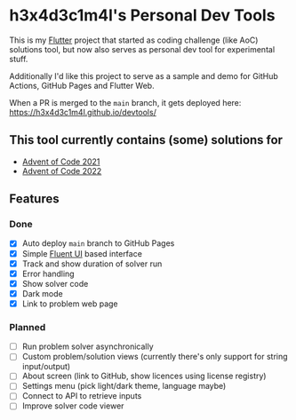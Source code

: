 # h3x4d3c1m4l's Personal Dev Tools

This is my [Flutter](https://flutter.dev/) project that started as coding challenge (like AoC) solutions tool, but now also serves as personal dev tool for experimental stuff.

Additionally I'd like this project to serve as a sample and demo for GitHub Actions, GitHub Pages and Flutter Web.

When a PR is merged to the `main` branch, it gets deployed here: https://h3x4d3c1m4l.github.io/devtools/

## This tool currently contains (some) solutions for

- [Advent of Code 2021](https://adventofcode.com/2021)
- [Advent of Code 2022](https://adventofcode.com/2022)

## Features

### Done

- [x] Auto deploy `main` branch to GitHub Pages
- [x] Simple [Fluent UI](https://pub.dev/packages/fluent_ui) based interface
- [X] Track and show duration of solver run
- [X] Error handling
- [X] Show solver code
- [X] Dark mode
- [X] Link to problem web page

### Planned

- [ ] Run problem solver asynchronically
- [ ] Custom problem/solution views (currently there's only support for string input/output)
- [ ] About screen (link to GitHub, show licences using license registry)
- [ ] Settings menu (pick light/dark theme, language maybe)
- [ ] Connect to API to retrieve inputs
- [ ] Improve solver code viewer
